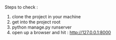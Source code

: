 Steps to check :

1. clone the project in your machine  
2. get into the project root
3. python manage.py runserver
4. open up a browser and hit : http://127.0.0.1:8000